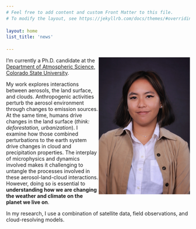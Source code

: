 ```yaml
---
# Feel free to add content and custom Front Matter to this file.
# To modify the layout, see https://jekyllrb.com/docs/themes/#overriding-theme-defaults

layout: home
list_title: 'news'
 
---
```




<img align='right' width=250 src="/assets/photos/prof_pic.jpg">
I’m currently a Ph.D. candidate at the <a href="https://www.atmos.colostate.edu/">Department of Atmospheric Science, Colorado State University</a>.

My work explores interactions between aerosols, the land surface, and clouds. Anthropogenic activities perturb the aerosol environment through changes to emission sources. At the same time, humans drive changes in the land surface (<em>think: deforestation, urbanization</em>). I examine how those combined perturbations to the earth system drive changes in cloud and precipitation properties. The interplay of microphysics and dynamics involved makes it challenging to untangle the processes involved in these aerosol-land-cloud interactions. However, doing so is essential to <b>understanding how we are changing the weather and climate on the planet we live on</b>. 

In my research, I use a combination of satellite data, field observations, and cloud-resolving models.